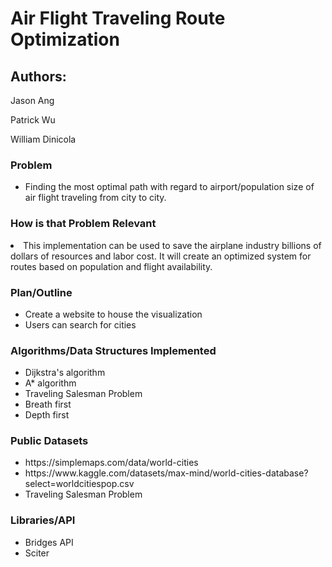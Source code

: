 # Air Flight Traveling Route Optimization


## Authors:

Jason Ang

Patrick Wu

William Dinicola


### Problem
<ul>
  <li>Finding the most optimal path with regard to airport/population size of air flight traveling from city to city.</li>
</ul>

### How is that Problem Relevant
<li>This implementation can be used to save the airplane industry billions of dollars of resources and labor cost. It will create an optimized system for routes based on population and flight availability.</li>

### Plan/Outline
<ul>
<li>Create a website to house the visualization</li>
  <li>Users can search for cities</li>
</ul>

### Algorithms/Data Structures Implemented
<ul>
<li>Dijkstra's algorithm</li>
  <li>A* algorithm</li>
  <li>Traveling Salesman Problem</li>
  <li>Breath first</li>
  <li>Depth first</li>
</ul>

### Public Datasets
<ul>
<li>https://simplemaps.com/data/world-cities</li>
  <li>https://www.kaggle.com/datasets/max-mind/world-cities-database?select=worldcitiespop.csv</li>
  <li>Traveling Salesman Problem</li>
</ul>

### Libraries/API
<ul>
<li>Bridges API</li>
  <li>Sciter</li>
</ul>



